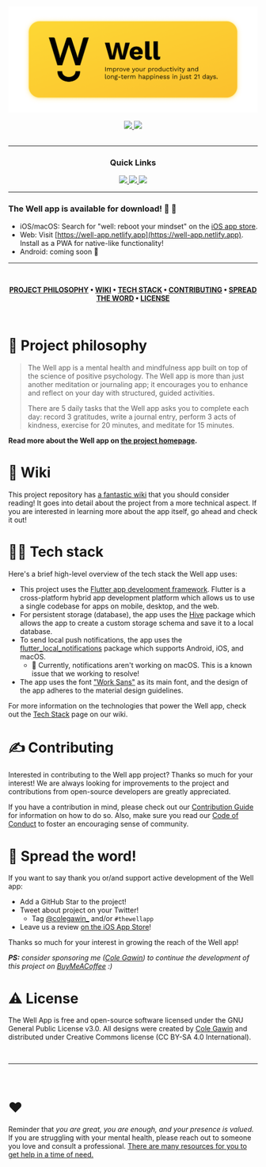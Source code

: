 ![The Well App](thumbnail.png)

<div align='center'>
  
<a href='https://github.com/chroline/well_app/releases'>
  
<img src='https://img.shields.io/github/v/release/chroline/well_app?color=%23FDD835&label=version&style=for-the-badge'>
  
</a>
  
<a href='https://github.com/chroline/well_app/blob/main/LICENSE'>
  
<img src='https://img.shields.io/github/license/chroline/well_app?style=for-the-badge'>
  
</a>
  
</div>

<br />

---

<div align='center'>
  
### Quick Links
  
<a href='https://projects.colegaw.in/well-app?utm_source=GitHub&utm_medium=readme&utm_campaign=well_app_readme'>
  
<img src='https://img.shields.io/badge/HOMEPAGE-gray?style=for-the-badge'>
  
</a>
  
<a href='https://projects.colegaw.in/well-app/research?utm_source=GitHub&utm_medium=readme&utm_campaign=well_app_readme'>
  
<img src='https://img.shields.io/badge/RESEARCH-blue?style=for-the-badge'>
  
</a>
  
<a href='https://projects.colegaw.in/well-app/case-study?utm_source=GitHub&utm_medium=readme&utm_campaign=well_app_readme'>
  
<img src='https://img.shields.io/badge/CASE STUDY-green?style=for-the-badge'>
  
</a>
  
</div>

---

### The Well app is available for download! 🥳 🚀

- iOS/macOS: Search for "well: reboot your mindset" on the [iOS app store](https://apps.apple.com/us/app/well-reboot-your-mindset/id1573357406).
- Web: Visit [https://well-app.netlify.app](https://well-app.netlify.app). Install as a PWA for native-like functionality!
- Android: coming soon 👀

---

<br />

<div align="center">

**[PROJECT PHILOSOPHY](https://github.com/chroline/well_app#-philosophy) • 
[WIKI](https://github.com/chroline/well_app#-wiki) • 
[TECH STACK](https://github.com/chroline/well_app#-tech-stack) • 
[CONTRIBUTING](https://github.com/chroline/well_app#%EF%B8%8F-contributing) • 
[SPREAD THE WORD](https://github.com/chroline/well_app#-spread-the-word) • 
[LICENSE](https://github.com/chroline/well_app#%EF%B8%8F-license)**

</div>

<br />

# 🧐 Project philosophy

> The Well app is a mental health and mindfulness app built on top of the science of positive psychology. The Well app is more than just another meditation or journaling app; it encourages you to enhance and reflect on your day with structured, guided activities.
> 
> There are 5 daily tasks that the Well app asks you to complete each day: record 3 gratitudes, write a journal entry, perform 3 acts of kindness, exercise for 20 minutes, and meditate for 15 minutes.

**Read more about the Well app on [the project homepage](https://projects.colegaw.in/well-app?utm_source=GitHub&utm_medium=readme&utm_campaign=well_app_readme).**

# 📒 Wiki

This project repository has [a fantastic wiki](https://github.com/chroline/well_app/wiki) that you should consider reading! It goes into detail about the project from a more technical aspect. If you are interested in learning more about the app itself, go ahead and check it out!

# 👨‍💻 Tech stack

Here's a brief high-level overview of the tech stack the Well app uses:

- This project uses the [Flutter app development framework](https://flutter.dev/). Flutter is a cross-platform hybrid app development platform which allows us to use a single codebase for apps on mobile, desktop, and the web.
- For persistent storage (database), the app uses the [Hive](https://hivedb.dev/) package which allows the app to create a custom storage schema and save it to a local database.
- To send local push notifications, the app uses the [flutter_local_notifications](https://pub.dev/packages/flutter_local_notifications) package which supports Android, iOS, and macOS.
  - 🚨 Currently, notifications aren't working on macOS. This is a known issue that we working to resolve!
- The app uses the font ["Work Sans"](https://fonts.google.com/specimen/Work+Sans) as its main font, and the design of the app adheres to the material design guidelines.

For more information on the technologies that power the Well app, check out the [Tech Stack](https://github.com/chroline/well_app/wiki/Tech-Stack) page on our wiki.

# ✍️ Contributing

Interested in contributing to the Well app project? Thanks so much for your interest! We are always looking for improvements to the project and contributions from open-source developers are greatly appreciated.

If you have a contribution in mind, please check out our [Contribution Guide](https://github.com/chroline/well_app/wiki/Contribution-Guide) for information on how to do so. Also, make sure you read our [Code of Conduct](https://github.com/chroline/well_app/wiki/Code-of-Conduct) to foster an encouraging sense of community.

# 🌟 Spread the word!

If you want to say thank you or/and support active development of the Well app:

- Add a GitHub Star to the project!
- Tweet about project on your Twitter!
  - Tag [@colegawin_](https://twitter.com/colegawin_) and/or `#thewellapp`
- Leave us a review [on the iOS App Store](https://apps.apple.com/us/app/well-reboot-your-mindset/id1573357406)!

Thanks so much for your interest in growing the reach of the Well app!

_**PS:** consider sponsoring me ([Cole Gawin](https://colegaw.in)) to continue the development of this project on [BuyMeACoffee](https://buymeacoffee.com/colegawin) :)_

# ⚠️ License

The Well App is free and open-source software licensed under the GNU General Public License v3.0. All designs were created by [Cole Gawin](https://github.com/chroline) and distributed under Creative Commons license (CC BY-SA 4.0 International).

<br />

---

<br />

# ❤️

Reminder that *you are great, you are enough, and your presence is valued.* If you are struggling with your mental health, please reach out to someone you love and consult a professional. [There are many resources for you to get help in a time of need.](https://www.nimh.nih.gov/health/find-help)
